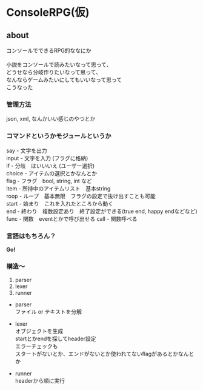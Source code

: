 # ConsoleRPG(仮)
## about
コンソールでできるRPG的ななにか<br><br>
小説をコンソールで読みたいなって思って、<br>
どうせなら分岐作りたいなって思って、<br>
なんならゲームみたいにしてもいいなって思って<br>
こうなった
### 管理方法
json, xml, なんかいい感じのやつとか

### コマンドというかモジュールというか
say - 文字を出力<br>
input - 文字を入力 (フラグに格納)<br>
if - 分岐　はいいいえ (ユーザー選択)<br>
choice - アイテムの選択とかなんとか<br>
flag - フラグ　bool, string, int など<br>
item - 所持中のアイテムリスト　基本string<br>
roop - ループ　基本無限　フラグの設定で抜け出すことも可能<br>
start - 始まり　これを入れたところから動く<br>
end - 終わり　複数設定あり　終了設定ができる(true end, happy endなどなど)<br>
func - 関数　eventとかで呼び出せる
call - 関数呼べる
### 言語はもちろん？
**Go!**

### 構造〜
1. parser
2. lexer
3. runner

- parser<br>
ファイル or テキストを分解

- lexer<br>
オブジェクトを生成<br>
startとかendを探してheader設定<br>
エラーチェックも<br>
スタートがないとか、エンドがないとか使われてないflagがあるとかなんとか

- runner<br>
headerから順に実行
